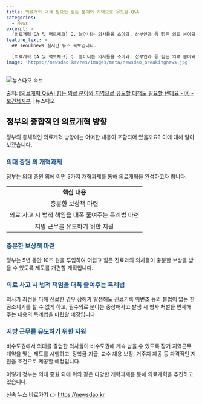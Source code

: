 ```yaml
---
title: 의료개혁 대책 필요한 힘든 분야와 지역으로 유도할 Q&A
categories:
  - News
excerpt: >
  [의료개혁 QA 및 팩트체크] Q. 늘어나는 의사들을 소아과, 산부인과 등 힘든 의료 분야와 지역으로 유도할…
feature_text: >
  ## seoulnews 실시간 뉴스 속보입니다.

  [의료개혁 QA 및 팩트체크] Q. 늘어나는 의사들을 소아과, 산부인과 등 힘든 의료 분야와 지역으로 유도할…
image: 'https://newsdao.kr/res/images/meta/newsdao_breakingnews.jpg'
---
```


![뉴스다오 속보](https://newsdao.kr/res/images/meta/newsdao_breakingnews.jpg)

<p>출처: <a href="https://newsdao.kr/3438" rel="dofollow">[의료개혁 Q&A] 힘든 의료 분야와 지역으로 유도할 대책도 필요할 텐데요 - ⑪ - 보건복지부</a> | 뉴스다오</p>

<h2 data-ke-size="size26">정부의 종합적인 의료개혁 방향</h2>
<p data-ke-size="size16">정부의 총체적인 의료개혁 방향에는 어떠한 내용이 포함되어 있을까요? 이에 대해 알아보겠습니다.</p>

<h3><b><span style="color: #1a5490;">의대 증원 외 개혁과제</span></b></h3>
<p data-ke-size="size16">정부는 의대 증원 외에 어떤 3가지 개혁과제를 통해 의료개혁을 완성하고자 합니다.</p>
<table>
  <tr>
    <td style="text-align: center; height: 17px;"><b>핵심 내용</b></td>
  </tr>
  <tr>
    <td style="text-align: center; height: 17px;">충분한 보상책 마련</td>
  </tr>
  <tr>
    <td style="text-align: center; height: 17px;">의료 사고 시 법적 책임을 대폭 줄여주는 특례법 마련</td>
  </tr>
  <tr>
    <td style="text-align: center; height: 17px;">지방 근무를 유도하기 위한 지원</td>
  </tr>
</table>

<h3><b><span style="color: #1a5490;">충분한 보상책 마련</span></b></h3>
<p data-ke-size="size16">정부는 5년 동안 10조 원을 투입하여 어렵고 힘든 진료과의 의사들이 충분한 보상을 받을 수 있도록 제도를 개편할 계획입니다.</p>

<h3><b><span style="color: #1a5490;">의료 사고 시 법적 책임을 대폭 줄여주는 특례법</span></b></h3>
<p data-ke-size="size16">의사가 최선을 다해 진료한 경우 상해가 발생해도 진료기록 위변조 등의 불법이 없는 한 공소제기를 할 수 없게 하고, 필수의료 분야는 중상해사고 발생 시 형사 처벌을 면제해 주는 내용의 특례법을 마련할 예정입니다.</p>

<h3><b><span style="color: #1a5490;">지방 근무를 유도하기 위한 지원</span></b></h3>
<p data-ke-size="size16">비수도권에서 의대를 졸업한 의사들이 비수도권에 계속 남을 수 있도록 장기 지역근무 계약을 맺는 제도를 시행하고, 장학금 지급, 교수 채용 보장, 거주지 제공 등 파격적인 지원을 조건으로 제공할 예정입니다.</p>

이렇게 정부는 의대 증원 외에 위와 같은 다양한 개혁과제를 통해 의료개혁을 추진하고 있습니다. 

신속 뉴스 바로가기 👉 <a href="https://newsdao.kr" rel="dofollow">https://newsdao.kr</a>


